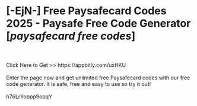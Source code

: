 # [-EjN-] Free Paysafecard Codes 2025 - Paysafe Free Code Generator [*paysafecard free codes*]
<br>
<br>Click Here to Get >> https://appbitly.com/uxHKU

<br>
<br>Enter the page now and get unlimited free Paysafecard codes with our free code generator. It is safe, free and easy to use so try it out!
<br>
<br>h76LrYoppp9ooqY

